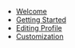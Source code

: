 - [Welcome](/)
- [Getting Started](gettingstarted.md)
- [Editing Profile](editingprofile.md)
- [Customization](customization)